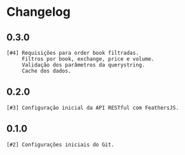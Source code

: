 # Changelog

## 0.3.0
    [#4] Requisições para order book filtradas.
         Filtros por book, exchange, price e volume.
         Validação dos parâmetros da querystring.
         Cache dos dados.

## 0.2.0
    [#3] Configuração inicial da API RESTful com FeathersJS. 

## 0.1.0
    [#2] Configurações iniciais do Git.

